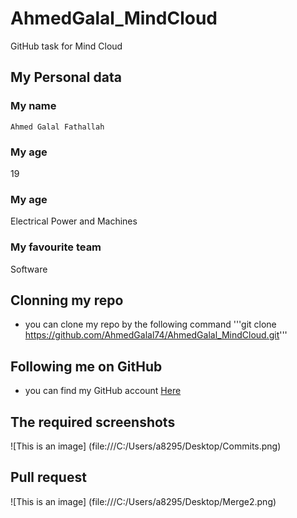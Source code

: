 # **AhmedGalal_MindCloud**
GitHub task for Mind Cloud
## **My Personal data**
### **My name**
`Ahmed Galal Fathallah`
### **My age**
19
### **My age**
Electrical Power and Machines
### **My favourite team**
Software
## **Clonning my repo**
- you can clone my repo by the following command
'''git clone https://github.com/AhmedGalal74/AhmedGalal_MindCloud.git'''
## **Following me on GitHub**
- you can find my GitHub account [Here](https://github.com/AhmedGalal74)
## **The required screenshots**
![This is an image] (file:///C:/Users/a8295/Desktop/Commits.png)
## **Pull request**
![This is an image] (file:///C:/Users/a8295/Desktop/Merge2.png)
